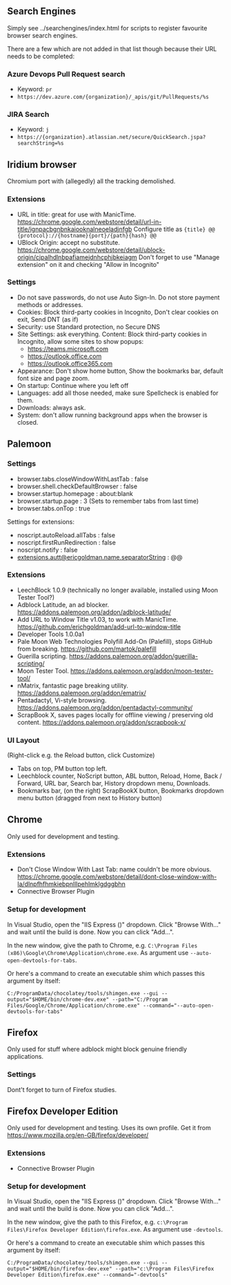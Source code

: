 ## Search Engines
Simply see ../searchengines/index.html for scripts to register favourite browser search engines.

There are a few which are not added in that list though because their URL needs to be completed:

### Azure Devops Pull Request search
- Keyword: `pr`
- `https://dev.azure.com/{organization}/_apis/git/PullRequests/%s`
### JIRA Search
- Keyword: `j`
- `https://{organization}.atlassian.net/secure/QuickSearch.jspa?searchString=%s`

## Iridium browser
Chromium port with (allegedly) all the tracking demolished.
### Extensions
- URL in title: great for use with ManicTime. https://chrome.google.com/webstore/detail/url-in-title/ignpacbgnbnkaiooknalneoeladjnfgb
  Configure title as `{title} @@ {protocol}://{hostname}{port}/{path}{hash} @@`
- UBlock Origin: accept no substitute. https://chrome.google.com/webstore/detail/ublock-origin/cjpalhdlnbpafiamejdnhcphjbkeiagm
  Don't forget to use "Manage extension" on it and checking "Allow in Incognito"
### Settings
- Do not save passwords, do not use Auto Sign-In. Do not store payment methods or addresses.
- Cookies: Block third-party cookies in Incognito, Don't clear cookies on exit, Send DNT (as if)
- Security: use Standard protection, no Secure DNS
- Site Settings: ask everything. Content: Block third-party cookies in Incognito, allow some sites to show popups:
    - https://teams.microsoft.com
    - https://outlook.office.com
    - https://outlook.office365.com
- Appearance: Don't show home button, Show the bookmarks bar, default font size and page zoom.
- On startup: Continue where you left off
- Languages: add all those needed, make sure Spellcheck is enabled for them.
- Downloads: always ask.
- System: don't allow running background apps when the browser is closed.

## Palemoon
### Settings
- browser.tabs.closeWindowWithLastTab : false
- browser.shell.checkDefaultBrowser : false
- browser.startup.homepage : about:blank
- browser.startup.page : 3
  (Sets to remember tabs from last time)
- browser.tabs.onTop : true

Settings for extensions:
- noscript.autoReload.allTabs : false
- noscript.firstRunRedirection : false
- noscript.notify : false
- extensions.autt@ericgoldman.name.separatorString : @@
### Extensions
- LeechBlock 1.0.9 (technically no longer available, installed using Moon Tester Tool?)
- Adblock Latitude, an ad blocker. https://addons.palemoon.org/addon/adblock-latitude/
- Add URL to Window Title v1.03, to work with ManicTime. https://github.com/erichgoldman/add-url-to-window-title
- Developer Tools 1.0.0a1
- Pale Moon Web Technologies Polyfill Add-On (Palefill), stops GitHub from breaking. https://github.com/martok/palefill
- Guerilla scripting. https://addons.palemoon.org/addon/guerilla-scripting/
- Moon Tester Tool. https://addons.palemoon.org/addon/moon-tester-tool/
- nMatrix, fantastic page breaking utility. https://addons.palemoon.org/addon/ematrix/
- Pentadactyl, Vi-style browsing. https://addons.palemoon.org/addon/pentadactyl-community/
- ScrapBook X, saves pages locally for offline viewing / preserving old content. https://addons.palemoon.org/addon/scrapbook-x/
### UI Layout
(Right-click e.g. the Reload button, click Customize)

- Tabs on top, PM button top left.
- Leechblock counter, NoScript button, ABL button, Reload, Home, Back / Forward, URL bar, Search bar, History dropdown menu, Downloads.
- Bookmarks bar, (on the right) ScrapBookX button, Bookmarks dropdown menu button (dragged from next to History button)



## Chrome
Only used for development and testing.
### Extensions
- Don't Close Window With Last Tab: name couldn't be more obvious.  https://chrome.google.com/webstore/detail/dont-close-window-with-la/dlnpfhfhmkiebpnlllpehlmklgdggbhn
- Connective Browser Plugin
### Setup for development
In Visual Studio, open the "IIS Express (<Browser>)" dropdown. Click "Browse With..." and wait until the build is done. Now you can click "Add...".

In the new window, give the path to Chrome, e.g. `C:\Program Files (x86)\Google\Chrome\Application\chrome.exe`. As argument use `--auto-open-devtools-for-tabs`.

Or here's a command to create an executable shim which passes this argument by itself:

```
C:/ProgramData/chocolatey/tools/shimgen.exe --gui --output="$HOME/bin/chrome-dev.exe" --path="C:/Program Files/Google/Chrome/Application/chrome.exe" --command="--auto-open-devtools-for-tabs"
```

## Firefox
Only used for stuff where adblock might block genuine friendly applications.
### Settings
Dont't forget to turn of Firefox studies.

## Firefox Developer Edition
Only used for development and testing. Uses its own profile. Get it from https://www.mozilla.org/en-GB/firefox/developer/
### Extensions
- Connective Browser Plugin
### Setup for development
In Visual Studio, open the "IIS Express (<Browser>)" dropdown. Click "Browse With..." and wait until the build is done. Now you can click "Add...".

In the new window, give the path to this Firefox, e.g. `c:\Program Files\Firefox Developer Edition\firefox.exe`. As argument use `-devtools`.

Or here's a command to create an executable shim which passes this argument by itself:

```
C:/ProgramData/chocolatey/tools/shimgen.exe --gui --output="$HOME/bin/firefox-dev.exe" --path="c:\Program Files\Firefox Developer Edition\firefox.exe" --command="-devtools"
```
